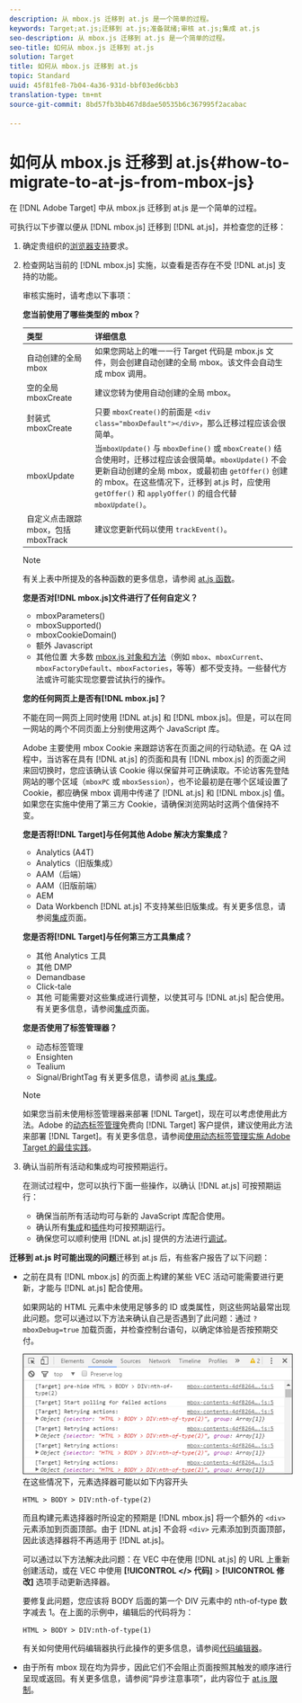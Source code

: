 ```yaml
---
description: 从 mbox.js 迁移到 at.js 是一个简单的过程。
keywords: Target;at.js;迁移到 at.js;准备就绪;审核 at.js;集成 at.js
seo-description: 从 mbox.js 迁移到 at.js 是一个简单的过程。
seo-title: 如何从 mbox.js 迁移到 at.js
solution: Target
title: 如何从 mbox.js 迁移到 at.js
topic: Standard
uuid: 45f81fe8-7b04-4a36-931d-bbf03ed6cbb3
translation-type: tm+mt
source-git-commit: 8bd57fb3bb467d8dae50535b6c367995f2acabac

---
```



# 如何从 mbox.js 迁移到 at.js{#how-to-migrate-to-at-js-from-mbox-js}

在 [!DNL Adobe Target] 中从 mbox.js 迁移到 at.js 是一个简单的过程。

可执行以下步骤以便从 [!DNL mbox.js] 迁移到 [!DNL at.js]，并检查您的迁移：

1. 确定贵组织的[浏览器支持](../../../../c-implementing-target/c-considerations-before-you-implement-target/supported-browsers.md#reference_01B4BF99E7D545A7998773202A2F6100)要求。
1. 检查网站当前的 [!DNL mbox.js] 实施，以查看是否存在不受 [!DNL at.js] 支持的功能。

   审核实施时，请考虑以下事项：

   **您当前使用了哪些类型的 mbox？**

   | 类型 | 详细信息 |
   |--- |--- |
   | 自动创建的全局 mbox | 如果您网站上的唯一一行 Target 代码是 mbox.js 文件，则会创建自动创建的全局 mbox。该文件会自动生成 mbox 调用。 |
   | 空的全局 mboxCreate | 建议您转为使用自动创建的全局 mbox。 |
   | 封装式 mboxCreate | 只要 `mboxCreate()`的前面是 `<div class="mboxDefault"></div>`，那么迁移过程应该会很简单。 |
   | mboxUpdate | 当`mboxUpdate()` 与 `mboxDefine()` 或 `mboxCreate()` 结合使用时，迁移过程应该会很简单。`mboxUpdate()` 不会更新自动创建的全局 mbox，或最初由 `getOffer()` 创建的 mbox。在这些情况下，迁移到 at.js 时，应使用 `getOffer()` 和 `applyOffer()` 的组合代替 `mboxUpdate()`。 |
   | 自定义点击跟踪 mbox，包括 mboxTrack | 建议您更新代码以使用 `trackEvent()`。 |

   >[!NOTE]
   >
   >有关上表中所提及的各种函数的更多信息，请参阅 [at.js 函数](/help/c-implementing-target/c-implementing-target-for-client-side-web/cmp-atjs-functions.md)。

   **您是否对[!DNL mbox.js]文件进行了任何自定义？**

   * mboxParameters()
   * mboxSupported()
   * mboxCookieDomain()
   * 额外 Javascript
   * 其他位置
   大多数 [mbox.js 对象和方法](../../../../c-target/c-visitor-profile/variables-profiles-parameters-methods.md#section_8C78059D15D9452F95636A5640188537)（例如 `mbox`、`mboxCurrent`、`mboxFactoryDefault`、`mboxFactories`，等等）都不受支持。一些替代方法或许可能实现您要尝试执行的操作。

   **您的任何网页上是否有[!DNL mbox.js]？**

   不能在同一网页上同时使用 [!DNL at.js] 和 [!DNL mbox.js]。但是，可以在同一网站的两个不同页面上分别使用这两个 JavaScript 库。

   Adobe 主要使用 mbox Cookie 来跟踪访客在页面之间的行动轨迹。在 QA 过程中，当访客在具有 [!DNL at.js] 的页面和具有 [!DNL mbox.js] 的页面之间来回切换时，您应该确认该 Cookie 得以保留并可正确读取。不论访客先登陆网站的哪个区域（`mboxPC` 或 `mboxSession`），也不论最初是在哪个区域设置了 Cookie，都应确保 mbox 调用中传递了 [!DNL at.js] 和 [!DNL mbox.js] 值。如果您在实施中使用了第三方 Cookie，请确保浏览网站时这两个值保持不变。

   **您是否将[!DNL Target]与任何其他 Adobe 解决方案集成？**

   * Analytics (A4T)
   * Analytics（旧版集成）
   * AAM（后端）
   * AAM（旧版前端）
   * AEM
   * Data Workbench
   [!DNL at.js] 不支持某些旧版集成。有关更多信息，请参阅[集成](../../../../c-implementing-target/c-implementing-target-for-client-side-web/c-how-atjs-works/target-atjs-integrations.md#concept_C100BC4F073C4B57A608B309D0157B39)页面。

   **您是否将[!DNL Target]与任何第三方工具集成？**

   * 其他 Analytics 工具
   * 其他 DMP
   * Demandbase
   * Click-tale
   * 其他
   可能需要对这些集成进行调整，以使其可与 [!DNL at.js] 配合使用。有关更多信息，请参阅[集成](../../../../c-implementing-target/c-implementing-target-for-client-side-web/c-how-atjs-works/target-atjs-integrations.md#concept_C100BC4F073C4B57A608B309D0157B39)页面。

   **您是否使用了标签管理器？**

   * 动态标签管理
   * Ensighten
   * Tealium
   * Signal/BrightTag
   有关更多信息，请参阅 [at.js 集成](../../../../c-implementing-target/c-implementing-target-for-client-side-web/c-how-atjs-works/target-atjs-integrations.md#concept_C100BC4F073C4B57A608B309D0157B39)。

   >[!NOTE]
   >
   >如果您当前未使用标签管理器来部署 [!DNL Target]，现在可以考虑使用此方法。Adobe 的[动态标签管理](https://dtm.adobe.com)免费向 [!DNL Target] 客户提供，建议使用此方法来部署 [!DNL Target]。有关更多信息，请参阅[使用动态标签管理实施 Adobe Target 的最佳实践](https://marketing.adobe.com/resources/help/en_US/dtm/target/)。

1. 确认当前所有活动和集成均可按预期运行。

   在测试过程中，您可以执行下面一些操作，以确认 [!DNL at.js] 可按预期运行：

   * 确保当前所有活动均可与新的 JavaScript 库配合使用。
   * 确认所有[集成](../../../../c-implementing-target/c-implementing-target-for-client-side-web/c-how-atjs-works/target-atjs-integrations.md#concept_C100BC4F073C4B57A608B309D0157B39)和[插件](../../../../c-implementing-target/c-implementing-target-for-client-side-web/t-mbox-download/c-target-atjs-implementation/target-atjs-plugins.md#concept_F5D4C0A4DACF41409CC42FDD93B13FAF)均可按预期运行。
   * 确保您可以顺利使用 [!DNL at.js] 提供的方法进行[调试](../../../../c-implementing-target/c-implementing-target-for-client-side-web/c-target-debugging-atjs/target-debugging-atjs.md#concept_CAE591DA8C404C22917584ECD4F7494F)。

**迁移到 at.js 时可能出现的问题**&#x200B;迁移到 at.js 后，有些客户报告了以下问题：

* 之前在具有 [!DNL mbox.js] 的页面上构建的某些 VEC 活动可能需要进行更新，才能与 [!DNL at.js] 配合使用。

   如果网站的 HTML 元素中未使用足够多的 ID 或类属性，则这些网站最常出现此问题。您可以通过以下方法来确认自己是否遇到了此问题：通过 `?mboxDebug=true` 加载页面，并检查控制台语句，以确定体验是否按预期交付。

   ![](assets/mboxdebug.png)
在这些情况下，元素选择器可能以如下内容开头

   ```
   HTML > BODY > DIV:nth-of-type(2)
   ```

   而且构建元素选择器时所设定的预期是 [!DNL mbox.js] 将一个额外的 `<div>` 元素添加到页面顶部。由于 [!DNL at.js] 不会将 `<div>` 元素添加到页面顶部，因此该选择器将不再适用于 [!DNL at.js]。

   可以通过以下方法解决此问题：在 VEC 中在使用 [!DNL at.js] 的 URL 上重新创建活动，或在 VEC 中使用 **[!UICONTROL &lt;/&gt; 代码]** &gt; **[!UICONTROL 修改]** 选项手动更新选择器。

   要修复此问题，您应该将 BODY 后面的第一个 DIV 元素中的 nth-of-type 数字减去 1。在上面的示例中，编辑后的代码将为：

   ```
   HTML > BODY > DIV:nth-of-type(1)
   ```

   有关如何使用代码编辑器执行此操作的更多信息，请参阅[代码编辑器](../../../../c-experiences/c-visual-experience-composer/c-vec-code-editor/vec-code-editor.md#concept_B3A6E9EE3A60406DB640E205EA1745B5)。

* 由于所有 mbox 现在均为异步，因此它们不会阻止页面按照其触发的顺序进行呈现或返回。有关更多信息，请参阅“异步注意事项”，此内容位于 [at.js 限制](../../../../c-implementing-target/c-implementing-target-for-client-side-web/t-mbox-download/c-target-atjs-implementation/target-atjs-limitations.md#concept_FA99E4D6EC274552BF45E01AFB76CCAE)。
